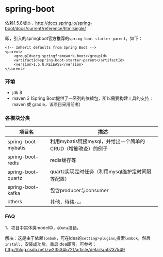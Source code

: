 # spring-boot
依赖1.5.8版本，http://docs.spring.io/spring-boot/docs/current/reference/htmlsingle/

即，引入的springboot官方推荐的`spring-boot-starter-parent`，如下：
```
<!-- Inherit defaults from Spring Boot -->
<parent>
	<groupId>org.springframework.boot</groupId>
	<artifactId>spring-boot-starter-parent</artifactId>
	<version>1.5.8.RELEASE</version>
</parent>
```
### 环境
* jdk 8
* maven 3 (Spring Boot提供了一系列的依赖包，所以需要构建工具的支持：maven 或 gradle，该项目采用前者)

### 各模块分类
| 项目名 | 描述 |
| --- | --- |
| spring-boot-mybatis | 利用mybatis链接mysql，并给出一个简单的CRUD（增删改查）的例子 |
| spring-boot-redis | redis缓存等 |
| spring-boot-quartz | quartz实现定时任务（利用mysql维护定时间隔等配置） |
| spring-boot-kafka | 包含producer与consumer |
| others | 其他，待续。。。 |

### FAQ
1、项目中实体类model中，`@Data`报错。

解决：这是由于依赖`lombok`，可在idea的`setting`>`plugins`,搜索`lombok`，然后`install`，安装成功后，重启idea即可。可参考：http://blog.csdn.net/zw235345721/article/details/50737549